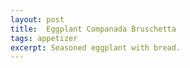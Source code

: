 ```yaml
---
layout: post
title:  Eggplant Companada Bruschetta
tags: appetizer
excerpt: Seasoned eggplant with bread.
---
```

